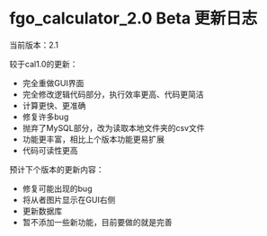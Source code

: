# fgo_calculator_2.0 Beta 更新日志

当前版本：2.1

较于cal1.0的更新：

- 完全重做GUI界面
- 完全修改逻辑代码部分，执行效率更高、代码更简洁
- 计算更快、更准确
- 修复许多bug
- 抛弃了MySQL部分，改为读取本地文件夹的csv文件
- 功能更丰富，相比上个版本功能更易扩展
- 代码可读性更高



预计下个版本的更新内容：

- 修复可能出现的bug
- 将从者图片显示在GUI右侧
- 更新数据库
- 暂不添加一些新功能，目前要做的就是完善
